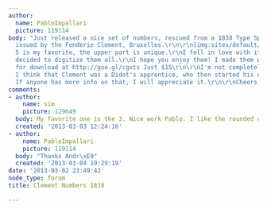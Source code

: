 ```yaml
---
author:
  name: PabloImpallari
  picture: 119114
body: "Just released a nice set of numbers, rescued from a 1838 Type Specimen Book
  issued by the Fonderie Clement, Bruxelles.\r\n\r\n[img:sites/default/files/old-images/ClementNumbers_6258.png]\r\n\r\nThe
  5 is my favorite, the upper part is unique.\r\nI fell in love with it. And so I
  decided to digitize them all.\r\nI hope you enjoy them! I made them with love.\r\n\r\nAvailable
  for download at http://goo.gl/cgxts Just $15\r\n\r\nI'm not completely sure, but
  I think that Clement was a Didot's apprentice, who then started his own foundry.
  If anyone has more info on that, I will appreciate it.\r\n\r\nCheers,\r\nPablo"
comments:
- author:
    name: sim
    picture: 129649
  body: My favorite one is the 3. Nice work Pablo. I like the rounded corner.
  created: '2013-03-03 12:24:16'
- author:
    name: PabloImpallari
    picture: 119114
  body: "Thanks Andr\xE9"
  created: '2013-03-04 19:29:19'
date: '2013-03-02 23:49:42'
node_type: forum
title: Clement Numbers 1838

---
```


